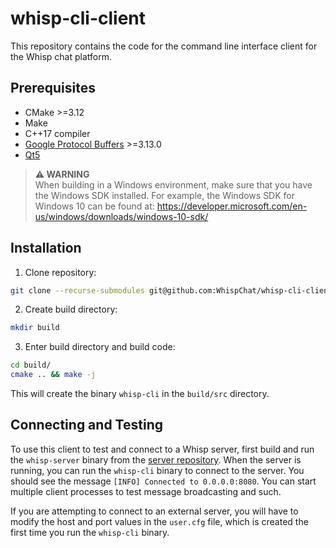 # whisp-cli-client
This repository contains the code for the command line interface client for the
Whisp chat platform.

## Prerequisites
- CMake >=3.12
- Make
- C++17 compiler
- [Google Protocol Buffers](https://developers.google.com/protocol-buffers) >=3.13.0
- [Qt5](https://doc.qt.io/qt-5/gettingstarted.html)

> **⚠ WARNING**  
>When building in a Windows environment, make sure that you have the Windows SDK installed.
>For example, the Windows SDK for Windows 10 can be found at:
>https://developer.microsoft.com/en-us/windows/downloads/windows-10-sdk/

## Installation
1. Clone repository:
```bash
git clone --recurse-submodules git@github.com:WhispChat/whisp-cli-client.git
```
2. Create build directory:
```bash
mkdir build
```
3. Enter build directory and build code:
```bash
cd build/
cmake .. && make -j
```

This will create the binary `whisp-cli` in the `build/src` directory.

## Connecting and Testing
To use this client to test and connect to a Whisp server, first build and run
the `whisp-server` binary from the [server repository](https://github.com/WhispChat/whisp-server).
When the server is running, you can run the `whisp-cli` binary to connect to the
server. You should see the message `[INFO] Connected to 0.0.0.0:8080`. You can
start multiple client processes to test message broadcasting and such.

If you are attempting to connect to an external server, you will have to modify
the host and port values in the `user.cfg` file, which is created the first time
you run the `whisp-cli` binary.
